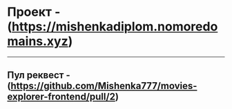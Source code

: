 # Проект - (https://mishenkadiplom.nomoredomains.xyz)
***
## Пул реквест - (https://github.com/Mishenka777/movies-explorer-frontend/pull/2)
